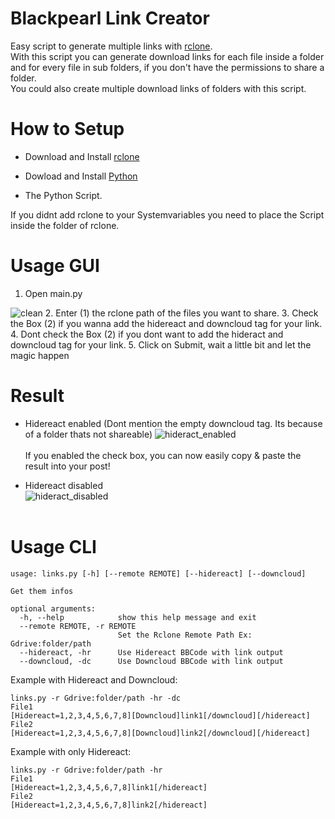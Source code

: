 # Blackpearl Link Creator
Easy script to generate multiple links with <a href="https://github.com/rclone/rclone" tarbet="blank">rclone</a>.<br>
With this script you can generate download links for each file inside a folder and for every file in sub folders, if you don't have the permissions to share a folder.<br>
You could also create multiple download links of folders with this script.

# How to Setup

- Download and Install <a href="https://github.com/rclone/rclone" tarbet="blank">rclone</a>

- Dowload and Install <a href="https://www.python.org/downloads/" tarbet="blank">Python</a>

- The Python Script.

If you didnt add rclone to your Systemvariables you need to place the Script inside the folder of rclone.

# Usage GUI
1. Open main.py<br>
<img src="https://i.ibb.co/cFrZ9nh/clean.png" alt="clean" border="0">
2. Enter (1) the rclone path of the files you want to share.
3. Check the Box (2) if you wanna add the hidereact and downcloud tag for your link.
4. Dont check the Box (2) if you dont want to add the hideract and downcloud tag for your link.
5. Click on Submit, wait a little bit and let the magic happen

# Result
- Hidereact enabled (Dont mention the empty downcloud tag. Its because of a folder thats not shareable)
<img src="https://i.ibb.co/C2nHJKh/hidereact-enabled.png" alt="hideract_enabled" border="0"><br><br>
If you enabled the check box, you can now easily copy & paste the result into your post!

- Hidereact disabled<br>
<img src="https://i.ibb.co/3cpmfvh/hidereact-disabled.png" alt="hideract_disabled" border="0"><br><br>

# Usage CLI
```
usage: links.py [-h] [--remote REMOTE] [--hidereact] [--downcloud]

Get them infos

optional arguments:
  -h, --help            show this help message and exit
  --remote REMOTE, -r REMOTE
                        Set the Rclone Remote Path Ex: Gdrive:folder/path
  --hidereact, -hr      Use Hidereact BBCode with link output
  --downcloud, -dc      Use Downcloud BBCode with link output
```
Example with Hidereact and Downcloud:
```
links.py -r Gdrive:folder/path -hr -dc
File1
[Hidereact=1,2,3,4,5,6,7,8][Downcloud]link1[/downcloud][/hidereact]
File2
[Hidereact=1,2,3,4,5,6,7,8][Downcloud]link2[/downcloud][/hidereact]
```
Example with only Hidereact:
```
links.py -r Gdrive:folder/path -hr
File1
[Hidereact=1,2,3,4,5,6,7,8]link1[/hidereact]
File2
[Hidereact=1,2,3,4,5,6,7,8]link2[/hidereact]
```
